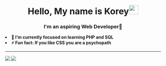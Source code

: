 <h1 align="center">Hello, My name is Korey<img src="https://raw.githubusercontent.com/MartinHeinz/MartinHeinz/master/wave.gif" width="30px"></h1>
<h3 align="center"><b>
I'm an aspiring Web Developer<b>🚀</h3>
  <li>
     🔭 I’m currently focused on learning PHP and SQL</li>
  <li>
     ⚡ Fun fact: If you like CSS you are a psychopath</li>
<hr>
  
![](https://github.com/KoreyMoffett/github-stats/blob/master/generated/overview.svg)
![](https://github.com/KoreyMoffett/github-stats/blob/master/generated/languages.svg)
  
